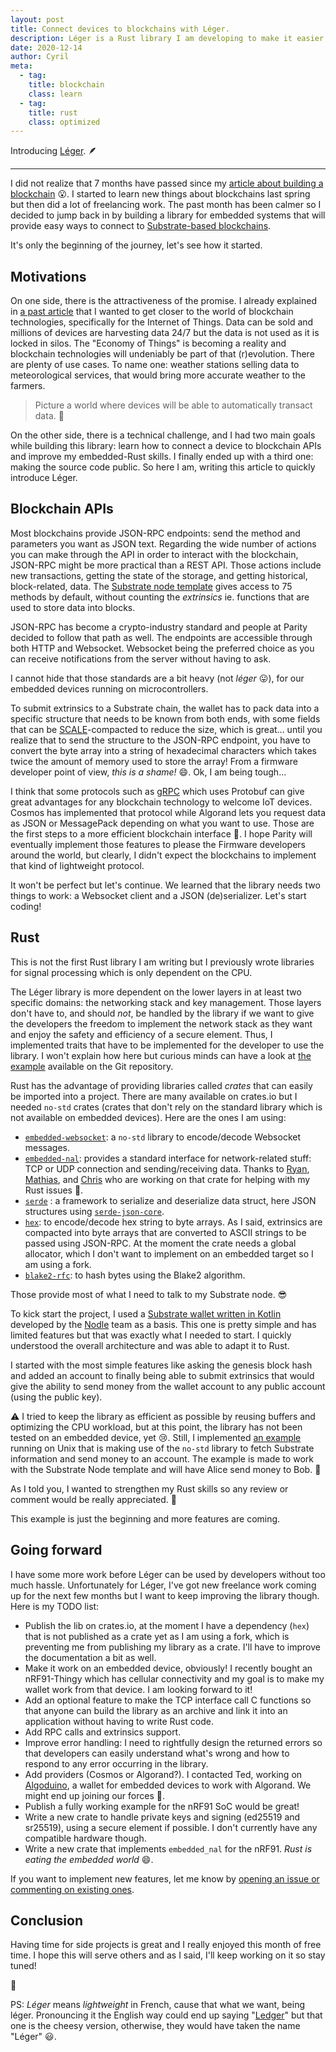 ```yaml
---
layout: post
title: Connect devices to blockchains with Léger.
description: Léger is a Rust library I am developing to make it easier for Firmware devs to connect devices to Blockchains.
date: 2020-12-14
author: Cyril
meta: 
  - tag:
    title: blockchain
    class: learn
  - tag:
    title: rust
    class: optimized
---
```


Introducing [Léger](https://github.com/fouge/leger-rs). &#129718;

---

I did not realize that 7 months have passed since my [article about building a blockchain](https://www.cyrilfougeray.com/2020/05/04/build-a-blockchain-part-1.html)  😮. I started to learn new things about blockchains last spring but then did a lot of freelancing work. The past month has been calmer so I decided to jump back in by building a library for embedded systems that will provide easy ways to connect to [Substrate-based blockchains](https://www.substrate.io/).

It's only the beginning of the journey, let's see how it started.

## Motivations

On one side, there is the attractiveness of the promise. I already explained in [a past article](https://www.cyrilfougeray.com/2020/04/20/IoT-knowledge-graph.html) that I wanted to get closer to the world of blockchain technologies, specifically for the Internet of Things. Data can be sold and millions of devices are harvesting data 24/7 but the data is not used as it is locked in silos. The "Economy of Things" is becoming a reality and blockchain technologies will undeniably be part of that (r)evolution. There are plenty of use cases. To name one: weather stations selling data to meteorological services, that would bring more accurate weather to the farmers.

> Picture a world where devices will be able to automatically transact data. 💸

On the other side, there is a technical challenge, and I had two main goals while building this library: learn how to connect a device to blockchain APIs and improve my embedded-Rust skills. I finally ended up with a third one: making the source code public. So here I am, writing this article to quickly introduce Léger.

## Blockchain APIs

Most blockchains provide JSON-RPC endpoints: send the method and parameters you want as JSON text. Regarding the wide number of actions you can make through the API in order to interact with the blockchain, JSON-RPC might be more practical than a REST API. Those actions include new transactions, getting the state of the storage, and getting historical, block-related, data. The [Substrate node template](https://github.com/substrate-developer-hub/substrate-node-template) gives access to 75 methods by default, without counting the *extrinsics* ie. functions that are used to store data into blocks.

JSON-RPC has become a crypto-industry standard and people at Parity decided to follow that path as well. The endpoints are accessible through both HTTP and Websocket. Websocket being the preferred choice as you can receive notifications from the server without having to ask.

I cannot hide that those standards are a bit heavy (not *léger* 😛), for our embedded devices running on microcontrollers.

To submit extrinsics to a Substrate chain, the wallet has to pack data into a specific structure that needs to be known from both ends, with some fields that can be [SCALE](https://substrate.dev/docs/en/knowledgebase/advanced/codec)-compacted to reduce the size, which is great... until you realize that to send the structure to the JSON-RPC endpoint, you have to convert the byte array into a string of hexadecimal characters which takes twice the amount of memory used to store the array! From a firmware developer point of view, *this is a shame!* 😄. Ok, I am being tough...

I think that some protocols such as [gRPC](https://grpc.io/) which uses Protobuf can give great advantages for any blockchain technology to welcome IoT devices. Cosmos has implemented that protocol while Algorand lets you request data as JSON or MessagePack depending on what you want to use. Those are the first steps to a more efficient blockchain interface 🚀. I hope Parity will eventually implement those features to please the Firmware developers around the world, but clearly, I didn't expect the blockchains to implement that kind of lightweight protocol.

It won't be perfect but let's continue. We learned that the library needs two things to work: a Websocket client and a JSON (de)serializer. Let's start coding!

## Rust

This is not the first Rust library I am writing but I previously wrote libraries for signal processing which is only dependent on the CPU.

The Léger library is more dependent on the lower layers in at least two specific domains: the networking stack and key management. Those layers don't have to, and should *not*, be handled by the library if we want to give the developers the freedom to implement the network stack as they want and enjoy the safety and efficiency of a secure element. Thus, I implemented traits that have to be implemented for the developer to use the library. I won't explain how here but curious minds can have a look at [the example](https://github.com/fouge/leger-rs/blob/master/examples/unix.rs) available on the Git repository.

Rust has the advantage of providing libraries called *crates* that can easily be imported into a project. There are many available on crates.io but I needed `no-std` crates (crates that don't rely on the standard library which is not available on embedded devices). Here are the ones I am using:

- [`embedded-websocket`](https://crates.io/crates/embedded-websocket): a `no-std` library to encode/decode Websocket messages.
- [`embedded-nal`](https://crates.io/crates/embedded-nal): provides a standard interface for network-related stuff: TCP or UDP connection and sending/receiving data. Thanks to [Ryan](https://github.com/ryan-summers), [Mathias](https://github.com/MathiasKoch), and [Chris](https://github.com/caemor) who are working on that crate for helping with my Rust issues 🙌.
- [`serde`](https://crates.io/crates/serde) : a framework to serialize and deserialize data struct, here JSON structures using [`serde-json-core`](https://crates.io/crates/serde-json-core).
- [`hex`](https://crates.io/crates/hex): to encode/decode hex string to byte arrays. As I said, extrinsics are compacted into byte arrays that are converted to ASCII strings to be passed using JSON-RPC. At the moment the crate needs a global allocator, which I don't want to implement on an embedded target so I am using a fork.
- [`blake2-rfc`](https://crates.io/crates/blake2-rfc): to hash bytes using the  Blake2 algorithm.

Those provide most of what I need to talk to my Substrate node. 😎

To kick start the project, I used a [Substrate wallet written in Kotlin](https://github.com/NodleCode/substrate-client-kotlin/) developed by the [Nodle](https://nodle.io/) team as a basis. This one is pretty simple and has limited features but that was exactly what I needed to start. I quickly understood the overall architecture and was able to adapt it to Rust.

I started with the most simple features like asking the genesis block hash and added an account to finally being able to submit extrinsics that would give the ability to send money from the wallet account to any public account (using the public key).

⚠ I tried to keep the library as efficient as possible by reusing buffers and optimizing the CPU workload, but at this point, the library has not been tested on an embedded device, yet 😢. Still, I implemented [an example](https://github.com/fouge/leger-rs/blob/master/examples/unix.rs) running on Unix that is making use of the `no-std` library to fetch Substrate information and send money to an account. The example is made to work with the Substrate Node template and will have Alice send money to Bob. 🤶

As I told you, I wanted to strengthen my Rust skills so any review or comment would be really appreciated. 🙏

This example is just the beginning and more features are coming.

## Going forward

I have some more work before Léger can be used by developers without too much hassle. Unfortunately for Léger, I've got new freelance work coming up for the next few months but I want to keep improving the library though. Here is my TODO list:

- Publish the lib on crates.io, at the moment I have a dependency (`hex`) that is not published as a crate yet as I am using a fork, which is preventing me from publishing my library as a crate. I'll have to improve the documentation a bit as well.
- Make it work on an embedded device, obviously! I recently bought an nRF91-Thingy which has cellular connectivity and my goal is to make my wallet work from that device. I am looking forward to it!
- Add an optional feature to make the TCP interface call C functions so that anyone can build the library as an archive and link it into an application without having to write Rust code.
- Add RPC calls and extrinsics support.
- Improve error handling: I need to rightfully design the returned errors so that developers can easily understand what's wrong and how to respond to any error occurring in the library.
- Add providers (Cosmos or Algorand?). I contacted Ted, working on [Algoduino](https://algoduino.com/), a wallet for embedded devices to work with Algorand. We might end up joining our forces 💪.
- Publish a fully working example for the nRF91 SoC would be great!
- Write a new crate to handle private keys and signing (ed25519 and sr25519), using a secure element if possible. I don't currently have any compatible hardware though.
- Write a new crate that implements `embedded_nal` for the nRF91. *Rust is eating the embedded world* 😄.

If you want to implement new features, let me know by [opening an issue or commenting on existing ones](https://github.com/fouge/leger-rs/issues).

## Conclusion

Having time for side projects is great and I really enjoyed this month of free time. I hope this will serve others and as I said, I'll keep working on it so stay tuned!

👋

PS: *Léger* means *lightweight* in French, cause that what we want, being léger. Pronouncing it the English way could end up saying "[Ledger](https://www.ledger.com/)" but that one is the cheesy version, otherwise, they would have taken the name "Léger" 😃.
